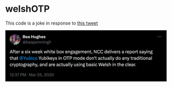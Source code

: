 # welshOTP

This code is a joke in response to [this tweet](https://twitter.com/beajammingh/status/1242898364636655616)

![the tweet](the-tweet.png)
